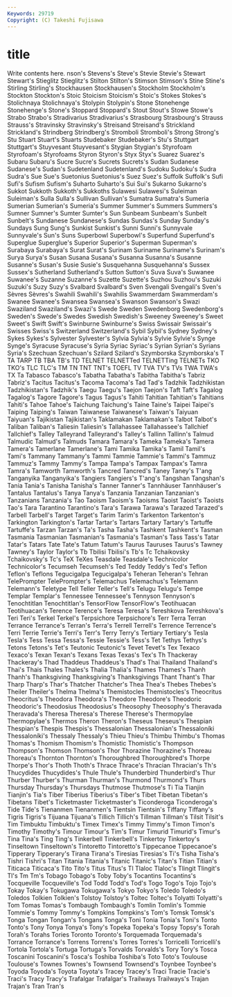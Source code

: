 ```yaml
---
Keywords: 29719 
Copyright: (C) Takeshi Fujisawa
---
```


# title

Write contents here.
nson's
Stevens's Steve's Stevie Stevie's Stewart Stewart's Stieglitz Stieglitz's Stilton Stilton's
Stimson Stimson's Stine Stine's Stirling Stirling's Stockhausen Stockhausen's Stockholm Stockholm's
Stockton Stockton's Stoic Stoicism Stoicism's Stoic's Stokes Stokes's Stolichnaya Stolichnaya's
Stolypin Stolypin's Stone Stonehenge Stonehenge's Stone's Stoppard Stoppard's Stout Stout's
Stowe Stowe's Strabo Strabo's Stradivarius Stradivarius's Strasbourg Strasbourg's Strauss Strauss's
Stravinsky Stravinsky's Streisand Streisand's Strickland Strickland's Strindberg Strindberg's Stromboli Stromboli's
Strong Strong's Stu Stuart Stuart's Stuarts Studebaker Studebaker's Stu's Stuttgart
Stuttgart's Stuyvesant Stuyvesant's Stygian Stygian's Styrofoam Styrofoam's Styrofoams Styron Styron's
Styx Styx's Suarez Suarez's Subaru Subaru's Sucre Sucre's Sucrets Sucrets's
Sudan Sudanese Sudanese's Sudan's Sudetenland Sudetenland's Sudoku Sudoku's Sudra Sudra's
Sue Sue's Suetonius Suetonius's Suez Suez's Suffolk Suffolk's Sufi Sufi's
Sufism Sufism's Suharto Suharto's Sui Sui's Sukarno Sukarno's Sukkot Sukkoth
Sukkoth's Sukkoths Sulawesi Sulawesi's Suleiman Suleiman's Sulla Sulla's Sullivan Sullivan's
Sumatra Sumatra's Sumeria Sumerian Sumerian's Sumeria's Summer Summer's Summers Summers's
Sumner Sumner's Sumter Sumter's Sun Sunbeam Sunbeam's Sunbelt Sunbelt's Sundanese
Sundanese's Sundas Sundas's Sunday Sunday's Sundays Sung Sung's Sunkist Sunkist's
Sunni Sunni's Sunnyvale Sunnyvale's Sun's Suns Superbowl Superbowl's Superfund Superfund's
Superglue Superglue's Superior Superior's Superman Superman's Surabaya Surabaya's Surat Surat's
Surinam Suriname Suriname's Surinam's Surya Surya's Susan Susana Susana's Susanna
Susanna's Susanne Susanne's Susan's Susie Susie's Susquehanna Susquehanna's Sussex Sussex's
Sutherland Sutherland's Sutton Sutton's Suva Suva's Suwanee Suwanee's Suzanne Suzanne's
Suzette Suzette's Suzhou Suzhou's Suzuki Suzuki's Suzy Suzy's Svalbard Svalbard's
Sven Svengali Svengali's Sven's Sèvres Sèvres's Swahili Swahili's Swahilis Swammerdam
Swammerdam's Swanee Swanee's Swansea Swansea's Swanson Swanson's Swazi Swaziland Swaziland's
Swazi's Swede Sweden Swedenborg Swedenborg's Sweden's Swede's Swedes Swedish Swedish's
Sweeney Sweeney's Sweet Sweet's Swift Swift's Swinburne Swinburne's Swiss Swissair
Swissair's Swisses Swiss's Switzerland Switzerland's Sybil Sybil's Sydney Sydney's Sykes
Sykes's Sylvester Sylvester's Sylvia Sylvia's Sylvie Sylvie's Synge Synge's Syracuse
Syracuse's Syria Syriac Syriac's Syrian Syrian's Syrians Syria's Szechuan Szechuan's
Szilard Szilard's Szymborska Szymborska's T TA TARP TB TBA TB's
TD TELNET TELNETTed TELNETTing TELNETs TKO TKO's TLC TLC's TM
TN TNT TNT's TOEFL TV TVA TV's TVs TWA TWA's
TX Ta Tabasco Tabasco's Tabatha Tabatha's Tabitha Tabitha's Tabriz Tabriz's
Tacitus Tacitus's Tacoma Tacoma's Tad Tad's Tadzhik Tadzhikistan Tadzhikistan's Tadzhik's
Taegu Taegu's Taejon Taejon's Taft Taft's Tagalog Tagalog's Tagore Tagore's
Tagus Tagus's Tahiti Tahitian Tahitian's Tahitians Tahiti's Tahoe Tahoe's Taichung
Taichung's Taine Taine's Taipei Taipei's Taiping Taiping's Taiwan Taiwanese Taiwanese's
Taiwan's Taiyuan Taiyuan's Tajikistan Tajikistan's Taklamakan Taklamakan's Talbot Talbot's Taliban
Taliban's Taliesin Taliesin's Tallahassee Tallahassee's Tallchief Tallchief's Talley Talleyrand Talleyrand's
Talley's Tallinn Tallinn's Talmud Talmudic Talmud's Talmuds Tamara Tamara's Tameka
Tameka's Tamera Tamera's Tamerlane Tamerlane's Tami Tamika Tamika's Tamil Tamil's
Tami's Tammany Tammany's Tammi Tammie Tammie's Tammi's Tammuz Tammuz's Tammy
Tammy's Tampa Tampa's Tampax Tampax's Tamra Tamra's Tamworth Tamworth's Tancred
Tancred's Taney Taney's T'ang Tanganyika Tanganyika's Tangiers Tangiers's T'ang's Tangshan
Tangshan's Tania Tania's Tanisha Tanisha's Tanner Tanner's Tannhäuser Tannhäuser's Tantalus
Tantalus's Tanya Tanya's Tanzania Tanzanian Tanzanian's Tanzanians Tanzania's Tao Taoism
Taoism's Taoisms Taoist Taoist's Taoists Tao's Tara Tarantino Tarantino's Tara's
Tarawa Tarawa's Tarazed Tarazed's Tarbell Tarbell's Target Target's Tarim Tarim's
Tarkenton Tarkenton's Tarkington Tarkington's Tartar Tartar's Tartars Tartary Tartary's Tartuffe
Tartuffe's Tarzan Tarzan's Ta's Tasha Tasha's Tashkent Tashkent's Tasman Tasmania
Tasmanian Tasmanian's Tasmania's Tasman's Tass Tass's Tatar Tatar's Tatars Tate
Tate's Tatum Tatum's Taurus Tauruses Taurus's Tawney Tawney's Taylor Taylor's
Tb Tbilisi Tbilisi's Tb's Tc Tchaikovsky Tchaikovsky's Tc's TeX TeXes
Teasdale Teasdale's Technicolor Technicolor's Tecumseh Tecumseh's Ted Teddy Teddy's Ted's
Teflon Teflon's Teflons Tegucigalpa Tegucigalpa's Teheran Teheran's Tehran TelePrompter TelePrompter's
Telemachus Telemachus's Telemann Telemann's Teletype Tell Teller Teller's Tell's Telugu
Telugu's Tempe Templar Templar's Tennessee Tennessee's Tennyson Tennyson's Tenochtitlan Tenochtitlan's
TensorFlow TensorFlow's Teotihuacan Teotihuacan's Terence Terence's Teresa Teresa's Tereshkova Tereshkova's
Teri Teri's Terkel Terkel's Terpsichore Terpsichore's Terr Terra Terran Terrance
Terrance's Terran's Terra's Terrell Terrell's Terrence Terrence's Terri Terrie Terrie's
Terri's Terr's Terry Terry's Tertiary Tertiary's Tesla Tesla's Tess Tessa
Tessa's Tessie Tessie's Tess's Tet Tethys Tethys's Tetons Tetons's Tet's
Teutonic Teutonic's Tevet Tevet's Tex Texaco Texaco's Texan Texan's Texans
Texas Texas's Tex's Th Thackeray Thackeray's Thad Thaddeus Thaddeus's Thad's
Thai Thailand Thailand's Thai's Thais Thales Thales's Thalia Thalia's Thames
Thames's Thanh Thanh's Thanksgiving Thanksgiving's Thanksgivings Thant Thant's Thar Tharp
Tharp's Thar's Thatcher Thatcher's Thea Thea's Thebes Thebes's Theiler Theiler's
Thelma Thelma's Themistocles Themistocles's Theocritus Theocritus's Theodora Theodora's Theodore Theodore's
Theodoric Theodoric's Theodosius Theodosius's Theosophy Theosophy's Theravada Theravada's Theresa Theresa's
Therese Therese's Thermopylae Thermopylae's Thermos Theron Theron's Theseus Theseus's Thespian
Thespian's Thespis Thespis's Thessalonian Thessalonian's Thessaloníki Thessaloníki's Thessaly Thessaly's Thieu
Thieu's Thimbu Thimbu's Thomas Thomas's Thomism Thomism's Thomistic Thomistic's Thompson
Thompson's Thomson Thomson's Thor Thorazine Thorazine's Thoreau Thoreau's Thornton Thornton's
Thoroughbred Thoroughbred's Thorpe Thorpe's Thor's Thoth Thoth's Thrace Thrace's Thracian
Thracian's Th's Thucydides Thucydides's Thule Thule's Thunderbird Thunderbird's Thur Thurber
Thurber's Thurman Thurman's Thurmond Thurmond's Thurs Thursday Thursday's Thursdays Thutmose
Thutmose's Ti Tia Tianjin Tianjin's Tia's Tiber Tiberius Tiberius's Tiber's
Tibet Tibetan Tibetan's Tibetans Tibet's Ticketmaster Ticketmaster's Ticonderoga Ticonderoga's Tide
Tide's Tienanmen Tienanmen's Tientsin Tientsin's Tiffany Tiffany's Tigris Tigris's Tijuana
Tijuana's Tillich Tillich's Tillman Tillman's Tilsit Tilsit's Tim Timbuktu Timbuktu's
Timex Timex's Timmy Timmy's Timon Timon's Timothy Timothy's Timour Timour's
Tim's Timur Timurid Timurid's Timur's Tina Tina's Ting Ting's Tinkerbell
Tinkerbell's Tinkertoy Tinkertoy's Tinseltown Tinseltown's Tintoretto Tintoretto's Tippecanoe Tippecanoe's Tipperary
Tipperary's Tirana Tirana's Tiresias Tiresias's Ti's Tisha Tisha's Tishri Tishri's
Titan Titania Titania's Titanic Titanic's Titan's Titian Titian's Titicaca Titicaca's
Tito Tito's Titus Titus's Tl Tlaloc Tlaloc's Tlingit Tlingit's Tl's
Tm Tm's Tobago Tobago's Toby Toby's Tocantins Tocantins's Tocqueville Tocqueville's
Tod Todd Todd's Tod's Togo Togo's Tojo Tojo's Tokay Tokay's
Tokugawa Tokugawa's Tokyo Tokyo's Toledo Toledo's Toledos Tolkien Tolkien's Tolstoy
Tolstoy's Toltec Toltec's Tolyatti Tolyatti's Tom Tomas Tomas's Tombaugh Tombaugh's
Tomlin Tomlin's Tommie Tommie's Tommy Tommy's Tompkins Tompkins's Tom's Tomsk
Tomsk's Tonga Tongan Tongan's Tongans Tonga's Toni Tonia Tonia's Toni's
Tonto Tonto's Tony Tonya Tonya's Tony's Topeka Topeka's Topsy Topsy's
Torah Torah's Torahs Tories Toronto Toronto's Torquemada Torquemada's Torrance Torrance's
Torrens Torrens's Torres Torres's Torricelli Torricelli's Tortola Tortola's Tortuga Tortuga's
Torvalds Torvalds's Tory Tory's Tosca Toscanini Toscanini's Tosca's Toshiba Toshiba's
Toto Toto's Toulouse Toulouse's Townes Townes's Townsend Townsend's Toynbee Toynbee's
Toyoda Toyoda's Toyota Toyota's Tracey Tracey's Traci Tracie Tracie's Traci's
Tracy Tracy's Trafalgar Trafalgar's Trailways Trailways's Trajan Trajan's Tran Tran's

